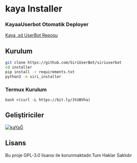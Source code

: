 # kaya Installer

### KayaaUserbot Otomatik Deployer

[Kaya .xd UserBot Reposu](https://github.com/SiriUserBot/siriuserbot)

## Kurulum
```sh
git clone https://github.com/SiriUserBot/siriuserbot 
cd installer
pip install -r requirements.txt
python3 -m siri_installer
```

### Termux Kurulum

``` bash <(curl -L https://bit.ly/3tUBVha) ```

## Geliştiriciler

[![kaYaĞ](https://github.com/must4f.png?size=100)](https://t.me/siriuserbot)

## Lisans
Bu proje GPL-3.0 lisansı ile korunmaktadır.Tum Haklar Saklıdır

